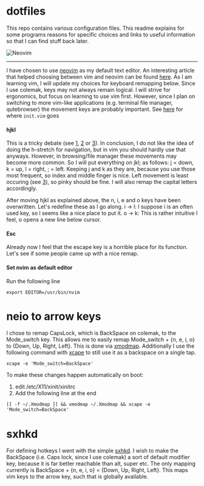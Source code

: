 # dotfiles

This repo contains various configuration files. This readme explains for some programs reasons for specific choices and links to useful information so that I can find stuff back later.

![Neovim](https://neovim.io/images/logo@2x.png "Neovim")
***
I have chosen to use [neovim](https://neovim.io/) as my default text editor. An interesting article that helped choosing between vim and neovim can be found [here](https://geoff.greer.fm/2015/01/15/why-neovim-is-better-than-vim/).
As I am learning vim, I will update my choices for keyboard remapping below. Since I use colemak, keys may not always remain logical. I will strive for ergonomics, but focus on learning to use vim first. However, since I plan on switching to more vim-like applications (e.g. terminal file manager, qutebrowser) the movement keys are probably important.
See [here](https://neovim.io/doc/user/starting.html#vimrc) for where `init.vim` goes

#### hjkl

This is a tricky debate (see [1], [2] or [3]). In conclusion, I do not like the idea of doing the h-stretch for navigation, but in vim you should hardly use that anyways. However, in browsing/file manager these movements may become more common. So I will put everything on jkl; as follows: j = down, k = up, l = right, ; = left. Keeping j and k as they are, because you use those most frequent, so index and middle finger is nice. Left movement is least occuring (see [3]), so pinky should be fine.
I will also remap the capital letters accordingly.

After moving hjkl as explained above, the n, i, e and o keys have been overwritten. Let's redefine these as I go along.
i -> l: I suppose i is an often used key, so l seems like a nice place to put it. 
o -> k: This is rather intuitive I feel, o opens a new line below cursor.

#### Esc

Already now I feel that the escape key is a horrible place for its function. Let's see if some people came up with a nice remap.

#### Set nvim as default editor

Run the following line

```
export EDITOR=/usr/bin/nvim
```

# neio to arrow keys

I chose to remap CapsLock, which is BackSpace on colemak, to the Mode_switch key. This allows me to easily remap Mode_switch + {n, e, i, o} to {Down, Up, Right, Left}. This is done via [xmodmap](https://wiki.archlinux.org/index.php/Xmodmap).
Additionally I use the following command with [xcape](https://github.com/alols/xcape) to still use it as a backspace on a single tap.
```
xcape -e 'Mode_switch=BackSpace'
```

To make these changes happen automatically on boot:
1. edit /etc/X11/xinit/xinitrc
2. Add the following line at the end
```
[[ -f ~/.Xmodmap ]] && xmodmap ~/.Xmodmap && xcape -e 'Mode_switch=BackSpace'
```

# sxhkd

For defining hotkeys I went with the simple [sxhkd](https://github.com/baskerville/sxhkd). I wish to make the BackSpace (i.e. Caps lock, since I use colemak) a sort of default modifier key, because it is far better reachable than alt, super etc.
The only mapping currently is BackSpace + {n, e, i, o} = {Down, Up, Right, Left}. This maps vim keys to the arrow key, such that is globally available.








[1]: https://www.reddit.com/r/vim/comments/pu71n/remap_hjkl_to_jkl_anyone/
[2]: https://www.reddit.com/r/vim/comments/1lz25q/why_hjkl_for_navigation_not_jkl/
[3]: http://xahlee.info/kbd/vi_hjkl_vs_inverted_t_ijkl_arrow_keys.html
